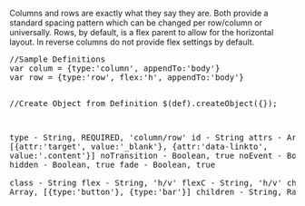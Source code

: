 <div class="description">
<p>Columns and rows are exactly what they say they are.  Both provide a standard spacing pattern which can be changed per row/column or universally.  Rows, by default, is a flex parent to allow for the horizontal layout.  In reverse columns do not provide flex settings by default.</p>

</div>
<pre class="code hidden">
//Sample Definitions
var colum = {type:'column', appendTo:'body'}
var row = {type:'row', flex:'h', appendTo:'body'}

//Create Object from Definition
$(def).createObject({});
 
 type			- String, REQUIRED, 'column/row'
 id			- String
 attrs			- Array, [{attr:'target', value:'_blank'}, {attr:'data-linkto', value:'.content'}]
 noTransition		- Boolean, true
 noEvent		- Boolean, true
 hidden			- Boolean, true
 fade			- Boolean, true			
 class			- String
 flex			- String, 'h/v'
 flexC			- String, 'h/v'
 children		- Array, [{type:'button'}, {type:'bar'}]
 children		- String, Raw HTML
</pre>